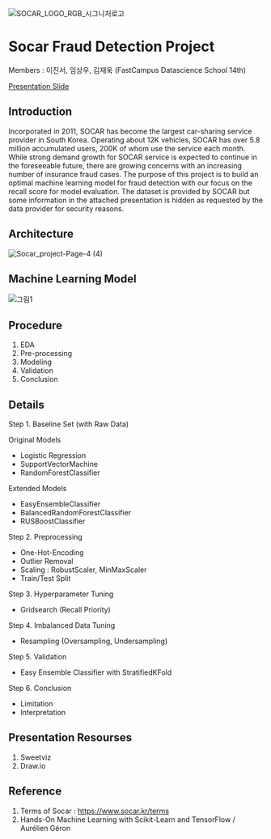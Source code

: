 ![SOCAR_LOGO_RGB_시그니처로고](https://user-images.githubusercontent.com/68367214/100838698-40283080-34b6-11eb-8467-9351b5bbbca5.png)



# Socar Fraud Detection Project



Members : 이진서, 임상우, 김재욱 (FastCampus Datascience School 14th)

  <A href="https://drive.google.com/file/d/1JzwGs7OOhuYbaNjoK1i_lx3Vr6xYoeuO/view?usp=sharing"> Presentation Slide </A>
<P>

## Introduction

Incorporated in 2011, SOCAR has become the largest car-sharing service provider in South Korea. Operating about 12K vehicles, SOCAR has over 5.8 million accumulated users, 200K of whom use the service each month. While strong demand growth for SOCAR service is expected to continue in the foreseeable future, there are growing concerns with an increasing number of insurance fraud cases. The purpose of this project is to build an optimal machine learning model for fraud detection with our focus on the recall score for model evaluation. The dataset is provided by SOCAR but some information in the attached presentation is hidden as requested by the data provider for security reasons. 




## Architecture

![Socar_project-Page-4 (4)](https://user-images.githubusercontent.com/68367214/100840581-75824d80-34b9-11eb-96a5-4d4cc7f54ab4.png)




## Machine Learning Model

![그림1](https://user-images.githubusercontent.com/68367214/98902177-86faba00-24f8-11eb-92cc-5edd15d121ab.png)



## Procedure

1. EDA 
2. Pre-processing
3. Modeling
4. Validation
5. Conclusion



## Details

Step 1. Baseline Set (with Raw Data)

Original Models
- Logistic Regression
- SupportVectorMachine
- RandomForestClassifier

Extended Models
- EasyEnsembleClassifier
- BalancedRandomForestClassifier
- RUSBoostClassifier



Step 2. Preprocessing

- One-Hot-Encoding
- Outlier Removal
- Scaling : RobustScaler, MinMaxScaler
- Train/Test Split



Step 3. Hyperparameter Tuning 

 + Gridsearch (Recall Priority)


Step 4. Imbalanced Data Tuning

 + Resampling (Oversampling, Undersampling)


Step 5. Validation

 + Easy Ensemble Classifier with StratifiedKFold

 
Step 6. Conclusion
- Limitation
- Interpretation


## Presentation Resourses

1. Sweetviz
2. Draw.io


## Reference

1. Terms of Socar : https://www.socar.kr/terms
2. Hands-On Machine Learning with Scikit-Learn and TensorFlow / Aurélien Géron
